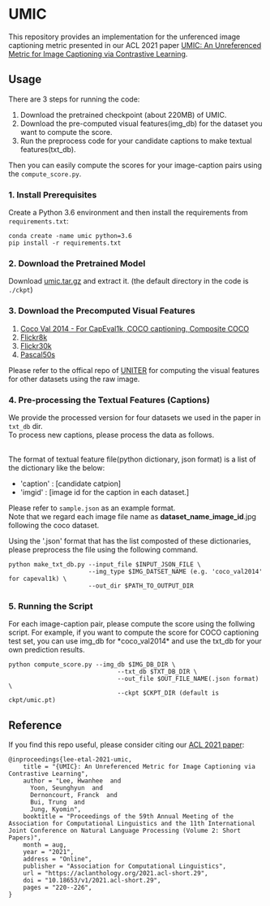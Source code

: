 # UMIC
This repository provides an implementation for the unferenced image captioning metric presented in our ACL 2021 paper [UMIC: An Unreferenced Metric for Image Captioning via Contrastive Learning](https://aclanthology.org/2021.acl-short.29.pdf). 


<h2> Usage </h2>

There are 3 steps for running the code:
1. Download the pretrained checkpoint (about 220MB) of UMIC. 
2. Download the pre-computed visual features(img_db) for the dataset you want to compute the score.
3. Run the preprocess code for your candidate captions to make textual features(txt_db).

Then you can easily compute the scores for your image-caption pairs using the `compute_score.py`.

<h3> 1. Install Prerequisites </h3>

Create a Python 3.6 environment and then install the requirements from `requirements.txt`:

```
conda create -name umic python=3.6
pip install -r requirements.txt
```

<h3> 2. Download the Pretrained Model </h3>

Download [umic.tar.gz](https://archive.org/download/umic_data/umic.pt) and extract it. (the default directory in the code is `./ckpt`)

<h3> 3. Download the Precomputed Visual Features </h3>

1. [Coco Val 2014 - For CapEval1k, COCO captioning, Composite COCO](https://archive.org/download/umic_data/coco_val2014.tar.gz) 
2. [Flickr8k](https://archive.org/download/umic_data/flickr8k.tar.gz) 
3. [Flickr30k](https://archive.org/download/umic_data/flickr30k.tar.gz)
4. [Pascal50s](https://archive.org/download/umic_data/pascal50s.tar.gz)

Please refer to the offical repo of [UNITER](https://github.com/ChenRocks/BUTD-UNITER-NLVR2) for computing the visual features for other datasets using the raw image. 

<h3> 4. Pre-processing the Textual Features (Captions) </h3>

We provide the processed version for four datasets we used in the paper in `txt_db` dir. <br>
To process new captions, please process the data as follows. <br><br>

The format of textual feature file(python dictionary, json format) is a list of the dictionary like the below:
- 'caption' : [candidate catpion] 
- 'imgid' : [image id for the caption in each dataset.]

Please refer to `sample.json` as an example format. <br>
Note that we regard each image file name as **dataset_name**_**image_id**.jpg following the coco dataset. <br>

Using the '.json' format that has the list composted of these dictionaries, please preprocess the file using the following command.

```
python make_txt_db.py --input_file $INPUT_JSON_FILE \
                      --img_type $IMG_DATSET_NAME (e.g. 'coco_val2014' for capeval1k) \
                      --out_dir $PATH_TO_OUTPUT_DIR
```

<h3> 5. Running the Script </h3>
For each image-caption pair, please compute the score using the follwing script.
For example, if you want to compute the score for COCO captioning test set, you can use img_db for *coco_val2014* and use the txt_db for your own prediction results.

```
python compute_score.py --img_db $IMG_DB_DIR \
                              --txt_db $TXT_DB_DIR \
                              --out_file $OUT_FILE_NAME(.json format) \
                              --ckpt $CKPT_DIR (default is ckpt/umic.pt)
```

## Reference

If you find this repo useful, please consider citing our [ACL 2021 paper](https://aclanthology.org/2021.acl-short.29.pdf):

```
@inproceedings{lee-etal-2021-umic,
    title = "{UMIC}: An Unreferenced Metric for Image Captioning via Contrastive Learning",
    author = "Lee, Hwanhee  and
      Yoon, Seunghyun  and
      Dernoncourt, Franck  and
      Bui, Trung  and
      Jung, Kyomin",
    booktitle = "Proceedings of the 59th Annual Meeting of the Association for Computational Linguistics and the 11th International Joint Conference on Natural Language Processing (Volume 2: Short Papers)",
    month = aug,
    year = "2021",
    address = "Online",
    publisher = "Association for Computational Linguistics",
    url = "https://aclanthology.org/2021.acl-short.29",
    doi = "10.18653/v1/2021.acl-short.29",
    pages = "220--226",
}
```

